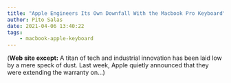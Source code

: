 ```yaml
---
title: "Apple Engineers Its Own Downfall With the Macbook Pro Keyboard"
author: Pito Salas
date: 2021-04-06 13:40:22
tags:
    - macbook-apple-keyboard
---
```



(**Web site except:** A titan of tech and industrial innovation has been laid low by a mere speck of dust. Last week, Apple quietly announced that they were extending the warranty on…) 
